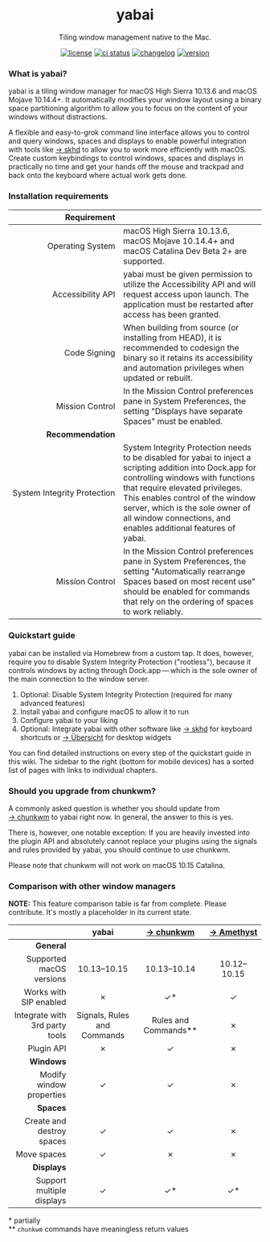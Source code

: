 <h1 align="center">yabai</h1>
<p align="center">Tiling window management native to the Mac.</p>
<p align="center">
    <a href="https://github.com/koekeishiya/yabai/blob/master/LICENSE.txt"><img src="https://img.shields.io/github/license/koekeishiya/yabai.svg?color=green" alt="license"></a>
    <a href="https://travis-ci.org/koekeishiya/yabai"><img src="https://travis-ci.org/koekeishiya/yabai.svg?branch=master" alt="ci status"></a>
    <a href="https://github.com/koekeishiya/yabai/blob/master/CHANGELOG.md"><img src="https://img.shields.io/badge/view-changelog-green.svg" alt="changelog"></a>
    <a href="https://github.com/koekeishiya/yabai/releases"><img src="https://img.shields.io/github/commits-since/koekeishiya/yabai/latest.svg?color=green" alt="version"></a>
</p>

### What is yabai?

yabai is a tiling window manager for macOS High Sierra 10.13.6 and macOS Mojave 10.14.4+. It automatically modifies your window layout using a binary space partitioning algorithm to allow you to focus on the content of your windows without distractions.

A flexible and easy-to-grok command line interface allows you to control and query windows, spaces and displays to enable powerful integration with tools like [&rightarrow;&nbsp;skhd][gh-skhd] to allow you to work more efficiently with macOS. Create custom keybindings to control windows, spaces and displays in practically no time and get your hands off the mouse and trackpad and back onto the keyboard where actual work gets done.

### Installation requirements

|Requirement||
|-:|:-|
|Operating&nbsp;System|macOS&nbsp;High&nbsp;Sierra&nbsp;10.13.6, macOS&nbsp;Mojave&nbsp;10.14.4+ and macOS&nbsp;Catalina&nbsp;Dev&nbsp;Beta&nbsp;2+ are supported.|
|Accessibility&nbsp;API|yabai must be given permission to utilize the Accessibility API and will request access upon launch. The application must be restarted after access has been granted.|
|Code&nbsp;Signing|When building from source (or installing from HEAD), it is recommended to codesign the binary  so it retains its accessibility and automation privileges when updated or rebuilt.|
|Mission&nbsp;Control|In the Mission Control preferences pane in System Preferences, the setting "Displays have separate Spaces" must be enabled.|
|**Recommendation**||
|System&nbsp;Integrity&nbsp;Protection|System Integrity Protection needs to be disabled for yabai to inject a scripting addition into Dock.app for controlling windows with functions that require elevated privileges. This enables control of the window server, which is the sole owner of all window connections, and enables additional features of yabai.|
|Mission&nbsp;Control|In the Mission Control preferences pane in System Preferences, the setting "Automatically rearrange Spaces based on most recent use" should be enabled for commands that rely on the ordering of spaces to work reliably.|


### Quickstart guide

yabai can be installed via Homebrew from a custom tap. It does, however, require you to disable System Integrity Protection ("rootless"), because it controls windows by acting through Dock.app&thinsp;—&thinsp;which is the sole owner of the main connection to the window server.

1. Optional: Disable System Integrity Protection (required for many advanced features)
2. Install yabai and configure macOS to allow it to run
3. Configure yabai to your liking
4. Optional: Integrate yabai with other software like [&rightarrow;&nbsp;skhd][gh-skhd] for keyboard shortcuts or [&rightarrow;&nbsp;Übersicht][gh-uebersicht] for desktop widgets

You can find detailed instructions on every step of the quickstart guide in this wiki. The sidebar to the right (bottom for mobile devices) has a sorted list of pages with links to individual chapters. 

### Should you upgrade from chunkwm?

A commonly asked question is whether you should update from [&rightarrow;&nbsp;chunkwm][gh-chunkwm] to yabai right now. In general, the answer to this is yes. 

There is, however, one notable exception: If you are heavily invested into the plugin API and absolutely cannot replace your plugins using the signals and rules provided by yabai, you should continue to use chunkwm.

Please note that chunkwm will not work on macOS 10.15 Catalina.

### Comparison with other window managers

**NOTE:** This feature comparison table is far from complete. Please contribute. It's mostly a placeholder in its current state.

<!-- 
Useful HTML entities for this table:
- Check mark symbol: &#10003;
- Ballot X symbol:   &#10007;
--->

||yabai|[&rightarrow;&nbsp;chunkwm][gh-chunkwm]|[&rightarrow;&nbsp;Amethyst][gh-amethyst]|
|-:|:-:|:-:|:-:|
|**General**|
|Supported macOS versions|10.13–10.15|10.13–10.14|10.12–10.15|
|Works with SIP enabled|&#10007;|&#10003;*|&#10003;|
|Integrate with 3rd party tools|Signals, Rules and Commands|Rules and Commands**|&#10007;|
|Plugin API|&#10007;|&#10003;|&#10007;|
|**Windows**|
|Modify window properties|&#10003;|&#10003;|&#10007;|
|**Spaces**|
|Create and destroy spaces|&#10003;|&#10003;|&#10007;|
|Move spaces|&#10003;|&#10007;|&#10007;|
|**Displays**|
|Support multiple displays|&#10003;|&#10003;*|&#10003;*|


\* partially  
\*\* `chunkwm` commands have meaningless return values

[gh-skhd]: https://github.com/koekeishiya/skhd
[gh-uebersicht]: https://github.com/felixhageloh/uebersicht
[gh-chunkwm]: https://github.com/koekeishiya/chunkwm
[gh-amethyst]: https://github.com/ianyh/Amethyst